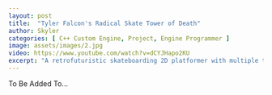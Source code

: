 ```yaml
---
layout: post
title:  "Tyler Falcon's Radical Skate Tower of Death"
author: Skyler
categories: [ C++ Custom Engine, Project, Engine Programmer ]
image: assets/images/2.jpg
video: https://www.youtube.com/watch?v=dCYJHapo2KU
excerpt: "A retrofuturistic skateboarding 2D platformer with multiple tricks, grindrails, and halfpipes! \n\n I worked on the level design and level editor."
---
```


To Be Added To...
